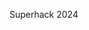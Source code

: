 
Superhack 2024


<!--


While the funding is proceeding you don't tie up your funds.

Earn yield until the project is actually executed.

Optimism: Multichain - submit to multiple optimism L2 chains.
Base: Payments/social (evm compatible)
Metal L2: banking layer (evm compatible)
Celo: best apps for minpay (africa or third world country funding use cases)

superform: yield marketplace
EAS: attestations
https://docs.attest.org/docs/developer-tools/api
Networks: https://docs.attest.org/docs/quick--start/contracts

Pyth: price feed and oracle usage
https://docs.pyth.network/price-feeds/contract-addresses/evm#testnets

Fraxtal mainnet

Mode: Defi and L2 use cases

Blockscout: (prize pool)
Use blockscout instead of etherscan in your app.
https://www.blockscout.com/chains-and-projects

Goldsky:
Real time streaming data
https://docs.goldsky.com/chains/supported-networks

Worldcoin:
Proof of personhood for pages:
https://docs.worldcoin.org/quick-start/testing

Main demo chain:
Base -https://docs.base.org/

Potential app names:
Dcrowd
FundChain
CryptoCrowd
BlockFundMe
DecentraFund
ChainRaise
EtherPledge
Crowdfi
BlockBacker
TrustFundr
PeerPledge


Dcrowd
* Vouch for your friends
* Get your idea funded
* Kickbacks for supporting

-->
